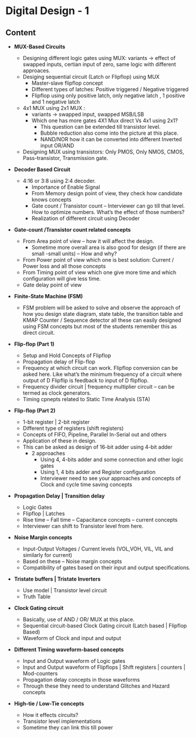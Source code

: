 # Digital Design - 1

## Content
- **MUX-Based Circuits**
  - Designing different logic gates using MUX: variants -> effect of swapped inputs, certian input of zero, same logic with different approaces.
  - Desiging sequential circuit (Latch or Flipflop) using MUX
    - Master-slave flipflop concept 
    - Different types of latches: Positive triggered / Negative triggered
    - Flipflop using only positive latch, only negative latch , 1 positive and 1 negative latch
  - 4x1 MUX using 2x1 MUX : 
    - variants -> swapped input, swapped MSB/LSB
    - Which one has more gates 4X1 Mux direct Vs 4x1 using 2x1?
      - This question can be extended till transistor level.
      - Bubble reduction also come into the picture at this place.
      - NAND/NOR how it can be converted into different Inverted input OR/AND
  - Designing MUX using transistors: Only PMOS, Only NMOS, CMOS, Pass-transistor, Transmission gate.

- **Decoder Based Circuit**
  - 4:16 or 3:8 using 2:4 decoder.
    - Importance of Enable Signal
    - From Memory design point of view, they check how candidate knows concepts
    - Gate count / Transistor count – Interviewer can go till that level. How to optimize numbers. What’s the effect of those numbers?
    - Realization of different circuit using Decoder

- **Gate-count /Transistor count related concepts**
  - From Area point of view – how it will affect the design.
    - Sometime more overall area is also good for design (if there are small -small units) – How and why?
  - From Power point of view which one is best solution: Current / Power loss and all those concepts 
  - From Timing point of view which one give more time and which configuration will give less time.
  - Gate delay point of view

- **Finite-State Machine (FSM)**
  - FSM problem will be asked to solve and observe the approach of how you design state diagram, state table, the transition table and KMAP 
    Counter / Sequence detector all these can easily designed using FSM concepts but most of the students remember this as direct circuit.

- **Flip-flop (Part 1)**
  - Setup and Hold Concepts of Flipflop
  - Propagation delay of Flip-flop
  - Frequency at which circuit can work. Flipflop conversion can be asked here. Like what’s the minimum frequency of a circuit where output of D Flipflip is feedback to input of D flipflop.
  - Frequency divider circuit | frequency multiplier circuit – can be termed as clock generators.
  - Timing cpnepts related to Static Time Analysis (STA)

- **Flip-flop (Part 2)**
  - 1-bit register | 2-bit register
  - Different type of registers (shift registers)
  - Concepts of FIFO, Pipeline, Parallel In-Serial out and others
  - Application of these in design.
  - This can be asked as design of 16-bit adder using 4-bit adder
    - 2 approaches
      - Using 4, 4-bits adder and some connection and other logic gates
      - Using 1, 4 bits adder and Register configuration
      - Interviewer need to see your approaches and concepts of Clock and cycle time saving concepts 

- **Propagation Delay | Transition delay**
  - Logic Gates
  - Flipflop | Latches
  - Rise time – Fall time – Capacitance concepts – current concepts
  - Interviewer can shift to Transistor level from here.

- **Noise Margin concepts**
  - Input-Output Voltages / Current levels (VOL,VOH, VIL, VIL and similarly for current)
  - Based on these – Noise margin concepts
  - Compatibility of gates based on their input and output specifications. 

- **Tristate buffers | Tristate Inverters**
  - Use model | Transistor level circuit
  - Truth Table

- **Clock Gating circuit**
  - Basically, use of AND / OR/ MUX at this place.
  - Sequential circuit-based Clock Gating circuit (Latch based | Flipflop Based)
  - Waveform of Clock and input and output

- **Different Timing waveform-based concepts**
  - Input and Output waveform of Logic gates
  - Input and Output waveform of Flipflops | Shift registers | counters | Mod-counters
  - Propagation delay concepts in those waveforms
  - Through these they need to understand Glitches and Hazard concepts

- **High-tie / Low-Tie concepts**
  - How it effects circuits?
  - Transistor level implementations
  - Sometime they can link this till power

